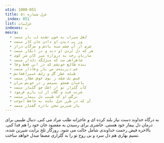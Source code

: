 ```yaml
---
utid: 1000-051
title: غزل شماره ۵۱
_index: 051
list: غزلیات
indexes: ت
mesra:
  - لعل سیراب به خون تشنه لب یار منست
  - وز پی دیدن او دادن جان کار منست
  - شرم از آن چشم سیه بادش و مژگان دراز
  - هر که دل بُردن او دید و در انکار منست
  - ساربان رخت به دروازه مبر کان سَرِ کوی
  - شاهراهی ست که منزلگه دلدار منست
  - بنده طالع خویشم که در این قحط وفا
  - غم دیرینه‌ی من یار وفادار منست
  - طبله عطر گل و زلف عبیرافشانش
  - فیض یک شمّه ز بوی خوش عطار منست
  - باغبان همچو نسیمم ز در خویش مران
  - کآب گلزار تو از اشک چو گلنار منست
  - شربت قند و گلاب از لب یارم فرمود
  - نرگس او که طبیب دل بیمار منست
  - آن که در طرز غزل نکته به حافظ آموخت
  - یار شیرین سخن نادره گفتار منست
---
```

به درگاه خداوند دست نیاز بلند کرده ای و عاجزانه طلب مراد می کنی. دنبال طبیبی برای درمان دل بیمار خود هستی. حاضری برای رسیدن به مقصود جان خود را هم فدا کنی. بالاخره فیض رحمت خداوندی شامل حالت می شود. روزگار تلخ برایت شیرین شده، نسیم بهاری هم دل سرد و بی روح تو را به گلزاری مصفا مبدل خواهد ساخت.
